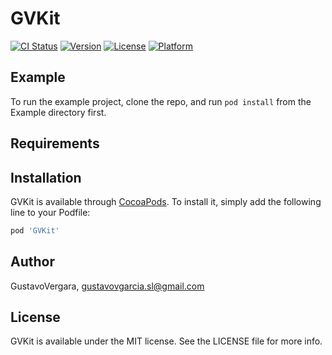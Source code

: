 # GVKit

[![CI Status](https://img.shields.io/travis/GustavoVergara/GVKit.svg?style=flat)](https://travis-ci.org/GustavoVergara/GVKit)
[![Version](https://img.shields.io/cocoapods/v/GVKit.svg?style=flat)](https://cocoapods.org/pods/GVKit)
[![License](https://img.shields.io/cocoapods/l/GVKit.svg?style=flat)](https://cocoapods.org/pods/GVKit)
[![Platform](https://img.shields.io/cocoapods/p/GVKit.svg?style=flat)](https://cocoapods.org/pods/GVKit)

## Example

To run the example project, clone the repo, and run `pod install` from the Example directory first.

## Requirements

## Installation

GVKit is available through [CocoaPods](https://cocoapods.org). To install
it, simply add the following line to your Podfile:

```ruby
pod 'GVKit'
```

## Author

GustavoVergara, gustavovgarcia.sl@gmail.com

## License

GVKit is available under the MIT license. See the LICENSE file for more info.
